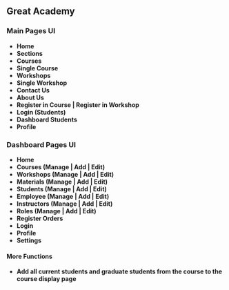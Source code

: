 

## Great Academy



### Main Pages UI

- **Home**
- **Sections**
- **Courses**
- **Single Course**
- **Workshops**
- **Single Workshop**
- **Contact Us**
- **About Us**
- **Register in Course | Register in Workshop**
- **Login (Students)**
- **Dashboard Students**
- **Profile**

### Dashboard Pages UI
- **Home**
- **Courses (Manage | Add | Edit)**
- **Workshops (Manage | Add | Edit)**
- **Materials (Manage | Add | Edit)**
- **Students (Manage | Add | Edit)**
- **Employee (Manage | Add | Edit)**
- **Instructors (Manage | Add | Edit)**
- **Roles (Manage | Add | Edit)**
- **Register Orders**
- **Login**
- **Profile**
- **Settings**


#### More Functions
- **Add all current students and graduate students from the course to the course display page**
